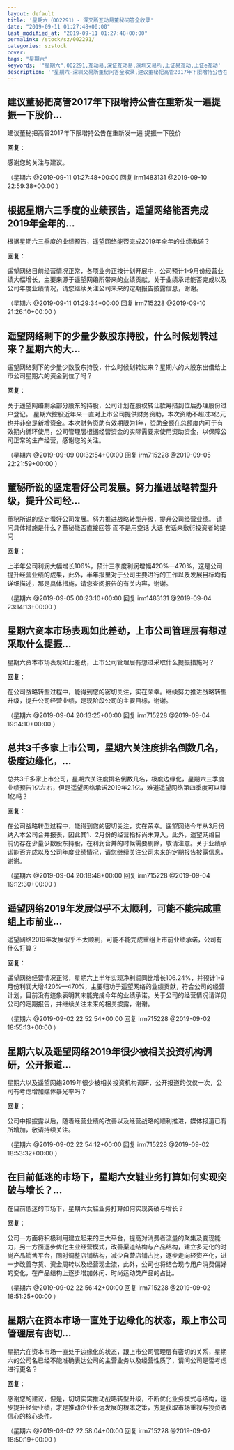 ```yaml
---
layout: default
title: '星期六（002291）- 深交所互动易董秘问答全收录'
date: "2019-09-11 01:27:48+00:00"
last_modified_at: "2019-09-11 01:27:48+00:00"
permalink: /stock/sz/002291/
categories: szstock
cover: 
tags: "星期六"
keywords: '"星期六",002291,互动易,深证互动易,深圳交易所,上证易互动,上证e互动'
description: '"星期六-深圳交易所董秘问答全收录,建议董秘把高管2017年下限增持公告在重新发一遍    提振一下股价"'
---
```


## 建议董秘把高管2017年下限增持公告在重新发一遍提振一下股价...

建议董秘把高管2017年下限增持公告在重新发一遍    提振一下股价

**回复**：

感谢您的关注与建议。 

（星期六  @2019-09-11 01:27:48+00:00 回复 irm1483131  @2019-09-10 22:59:38+00:00 ）

## 根据星期六三季度的业绩预告，遥望网络能否完成2019年全年的...

根据星期六三季度的业绩预告，遥望网络能否完成2019年全年的业绩承诺？

**回复**：

遥望网络目前经营情况正常，各项业务正按计划开展中，公司预计1-9月份经营业绩大幅增长，主要来源于遥望网络所带来的业绩贡献，关于业绩承诺能否完成以及公司年度业绩情况，请您继续关注公司未来的定期报告披露信息，谢谢。 

（星期六  @2019-09-11 01:29:34+00:00 回复 irm715228  @2019-09-10 21:26:10+00:00 ）

## 遥望网络剩下的少量少数股东持股，什么时候划转过来？星期六的大...

遥望网络剩下的少量少数股东持股，什么时候划转过来？星期六的大股东出借给上市公司星期六的资金到位了吗？

**回复**：

关于遥望网络剩余部分股东的持股，公司计划在股权转让款筹措到位后办理股份过户登记。 星期六控股近年来一直对上市公司提供财务资助，本次资助不超过3亿元也并非全是新增资金。本次财务资助有效期限为1年，资助金额在总额度内可于有效期内循环使用，公司管理层根据经营资金的实际需要来使用资助资金，以保障公司正常的生产经营，感谢您的关注。 

（星期六  @2019-09-09 00:32:54+00:00 回复 irm715228  @2019-09-05 22:21:59+00:00 ）

## 董秘所说的坚定看好公司发展。努力推进战略转型升级，提升公司经...

董秘所说的坚定看好公司发展。努力推进战略转型升级，提升公司经营业绩。   请问具体措施是什么？董秘能否直接回答   而不是用空话    大话    套话来敷衍投资者的提问

**回复**：

上半年公司利润大幅增长106%，预计三季度利润增幅420%—470%，这是公司提升经营业绩的成果，此外，半年报里对于公司主要进行的工作以及发展目标均有详细描述，那是具体措施，请您查阅报告的有关内容，谢谢。 

（星期六  @2019-09-05 00:23:10+00:00 回复 irm1483131  @2019-09-04 23:14:13+00:00 ）

## 星期六资本市场表现如此差劲，上市公司管理层有想过采取什么提振...

星期六资本市场表现如此差劲，上市公司管理层有想过采取什么提振措施吗？

**回复**：

在公司战略转型过程中，能得到您的密切关注，实在荣幸。继续努力推进战略转型升级，提升公司经营业绩，是现阶段公司的主要目标，谢谢。 

（星期六  @2019-09-04 20:13:25+00:00 回复 irm715228  @2019-09-04 19:14:10+00:00 ）

## 总共3千多家上市公司，星期六关注度排名倒数几名，极度边缘化，...

总共3千多家上市公司，星期六关注度排名倒数几名，极度边缘化，星期六三季度业绩预告1亿左右，但是遥望网络承诺2019年2.1亿，难道遥望网络第四季度可以赚1亿吗？

**回复**：

在公司战略转型过程中，能得到您的密切关注，实在荣幸。遥望网络今年从3月份纳入本公司合并报表，因此其1、2月份的经营指标尚未算入，此外，遥望网络目前仍存在少量少数股东持股，在利润合并的时候需要剔除，敬请注意。关于业绩承诺能否完成以及公司年度业绩情况，请您继续关注公司未来的定期报告披露信息，谢谢。 

（星期六  @2019-09-04 20:18:48+00:00 回复 irm715228  @2019-09-04 19:12:30+00:00 ）

## 遥望网络2019年发展似乎不太顺利，可能不能完成重组上市前业...

遥望网络2019年发展似乎不太顺利，可能不能完成重组上市前业绩承诺，公司有什么打算？

**回复**：

遥望网络经营情况正常，星期六上半年实现净利润同比增长106.24%，并预计1-9月份利润大增420%—470%，主要归功于遥望网络的业绩贡献，符合公司的经营计划，目前没有迹象表明其未能完成今年的业绩承诺。关于公司的经营情况请详见公司的定期报告，并继续关注未来的相关披露，谢谢。 

（星期六  @2019-09-02 22:52:54+00:00 回复 irm715228  @2019-09-02 18:55:13+00:00 ）

## 星期六以及遥望网络2019年很少被相关投资机构调研，公开报道...

星期六以及遥望网络2019年很少被相关投资机构调研，公开报道的仅仅一次，公司有考虑增加媒体暴光率吗？

**回复**：

公司中报披露以后，随着经营业绩的改善以及经营战略的顺利推进，媒体报道已有所增加，敬请持续关注。 

（星期六  @2019-09-02 22:54:12+00:00 回复 irm715228  @2019-09-02 18:53:32+00:00 ）

## 在目前低迷的市场下，星期六女鞋业务打算如何实现突破与增长？...

在目前低迷的市场下，星期六女鞋业务打算如何实现突破与增长？

**回复**：

公司一方面将积极利用建立起来的三大平台，提高对消费者流量的聚集及变现能力，另一方面逐步优化主业经营模式，改善渠道结构与产品结构，建立多元化的时尚产品销售平台，同时调整店铺结构，减少自营店铺占比，逐步走向轻资产化，进一步改善存货、资金周转以及经营现金流，此外，公司也将结合现今用户消费偏好的变化，在产品结构上逐步增加休闲、时尚运动类产品的占比。 

（星期六  @2019-09-02 22:56:42+00:00 回复 irm715228  @2019-09-02 18:51:25+00:00 ）

## 星期六在资本市场一直处于边缘化的状态，跟上市公司管理层有密切...

星期六在资本市场一直处于边缘化的状态，跟上市公司管理层有密切的关系，星期六的公司名已经不能准确表达公司的主营业务以及经营性质了，请问公司是否考虑进行更名？

**回复**：

感谢您的建议，但是，切切实实推动战略转型升级，不断优化业务模式与结构，逐步提升经营业绩，才是推动企业长远发展的根本之策，方是获取市场重视与投资者信心的核心条件。 

（星期六  @2019-09-02 22:58:04+00:00 回复 irm715228  @2019-09-02 18:50:19+00:00 ）

